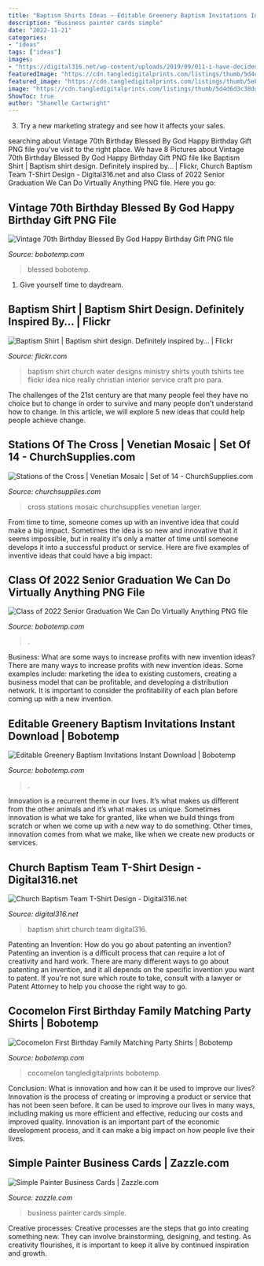 ```yaml
---
title: "Baptism Shirts Ideas ~ Editable Greenery Baptism Invitations Instant Download"
description: "Business painter cards simple"
date: "2022-11-21"
categories:
- "ideas"
tags: ["ideas"]
images:
- "https://digital316.net/wp-content/uploads/2019/09/011-i-have-decided-850x567.jpg"
featuredImage: "https://cdn.tangledigitalprints.com/listings/thumb/5d4d6d3c38dd915a8b4e8145/al7snYhTRx/4WWxEWzeh3___W5eY9_v1_compressed_1000.jpg"
featured_image: "https://cdn.tangledigitalprints.com/listings/thumb/5eb521d638dd912de57ffa32/vneqNuu38M/Aqce72EH9F___5K844_v1_compressed.jpg"
image: "https://cdn.tangledigitalprints.com/listings/thumb/5d4d6d3c38dd915a8b4e8145/al7snYhTRx/4WWxEWzeh3___W5eY9_v1_compressed_1000.jpg"
ShowToc: true
author: "Shanelle Cartwright"
---
```



3. Try a new marketing strategy and see how it affects your sales.

	

		
searching about Vintage 70th Birthday Blessed By God Happy Birthday Gift PNG file you've visit to the right place. We have 8 Pictures about Vintage 70th Birthday Blessed By God Happy Birthday Gift PNG file like Baptism Shirt | Baptism shirt design. Definitely inspired by… | Flickr, Church Baptism Team T-Shirt Design - Digital316.net and also Class of 2022 Senior Graduation We Can Do Virtually Anything PNG file. Here you go:
		
    
## Vintage 70th Birthday Blessed By God Happy Birthday Gift PNG File

<img loading=lazy src="https://cdn.tangledigitalprints.com/listings/thumb/5eb521d638dd912de57ffa32/vneqNuu38M/Aqce72EH9F___5K844_v1_compressed.jpg" onerror="this.onerror=null;this.src='https://tse3.mm.bing.net/th?id=OIP.KDSyPAyMjVq6bsmnHnPwCwHaHa&amp;pid=15.1';" alt="Vintage 70th Birthday Blessed By God Happy Birthday Gift PNG file">

_Source: bobotemp.com_

>blessed bobotemp. 

	

1. Give yourself time to daydream.

    
## Baptism Shirt | Baptism Shirt Design. Definitely Inspired By… | Flickr

<img loading=lazy src="https://c1.staticflickr.com/7/6070/6101787480_b9769ba8b6_b.jpg" onerror="this.onerror=null;this.src='https://tse4.mm.bing.net/th?id=OIP.Xi6H4yJ-aYieqdBs1OpRpwHaHa&amp;pid=15.1';" alt="Baptism Shirt | Baptism shirt design. Definitely inspired by… | Flickr">

_Source: flickr.com_

>baptism shirt church water designs ministry shirts youth tshirts tee flickr idea nice really christian interior service craft pro para. 

	

The challenges of the 21st century are that many people feel they have no choice but to change in order to survive and many people don't understand how to change. In this article, we will explore 5 new ideas that could help people achieve change.

    
## Stations Of The Cross | Venetian Mosaic | Set Of 14 - ChurchSupplies.com

<img loading=lazy src="https://www.churchsupplies.com/store/media/stations-of-the-cross-1373.jpg" onerror="this.onerror=null;this.src='https://tse2.mm.bing.net/th?id=OIP.fTK4df6-WXBW4QR-v4kS_QHaLI&amp;pid=15.1';" alt="Stations of the Cross | Venetian Mosaic | Set of 14 - ChurchSupplies.com">

_Source: churchsupplies.com_

>cross stations mosaic churchsupplies venetian larger. 

	

From time to time, someone comes up with an inventive idea that could make a big impact. Sometimes the idea is so new and innovative that it seems impossible, but in reality it's only a matter of time until someone develops it into a successful product or service. Here are five examples of inventive ideas that could have a big impact: 

    
## Class Of 2022 Senior Graduation We Can Do Virtually Anything PNG File

<img loading=lazy src="https://cdn.tangledigitalprints.com/listings/thumb/5eb521d638dd912de57ffa32/mFkvPgwOfl/jTcy73AUqh___A7hj7_v1_compressed_1000.jpg" onerror="this.onerror=null;this.src='https://tse1.mm.bing.net/th?id=OIP.CZA0_Jlkvv86T2Jpy46f3QHaHa&amp;pid=15.1';" alt="Class of 2022 Senior Graduation We Can Do Virtually Anything PNG file">

_Source: bobotemp.com_

>. 

	

Business: What are some ways to increase profits with new invention ideas?
There are many ways to increase profits with new invention ideas. Some examples include: marketing the idea to existing customers, creating a business model that can be profitable, and developing a distribution network. It is important to consider the profitability of each plan before coming up with a new invention.

    
## Editable Greenery Baptism Invitations Instant Download | Bobotemp

<img loading=lazy src="https://cdn.tangledigitalprints.com/listings/thumb/5d4d6d3c38dd915a8b4e8145/j9b8ocTgU5/RYkGLqrnwW___generate-thumb/JE4XQ_v1_compressed.jpg" onerror="this.onerror=null;this.src='https://tse4.mm.bing.net/th?id=OIP.j4X_ABud5-rog5p9zIoPggHaHa&amp;pid=15.1';" alt="Editable Greenery Baptism Invitations Instant Download | Bobotemp">

_Source: bobotemp.com_

>. 

	

Innovation is a recurrent theme in our lives. It’s what makes us different from the other animals and it’s what makes us unique. Sometimes innovation is what we take for granted, like when we build things from scratch or when we come up with a new way to do something. Other times, innovation comes from what we make, like when we create new products or services.

    
## Church Baptism Team T-Shirt Design - Digital316.net

<img loading=lazy src="https://digital316.net/wp-content/uploads/2019/09/011-i-have-decided-850x567.jpg" onerror="this.onerror=null;this.src='https://tse4.mm.bing.net/th?id=OIP.lByRa_rhD_Sw-3K2FWbotgHaE8&amp;pid=15.1';" alt="Church Baptism Team T-Shirt Design - Digital316.net">

_Source: digital316.net_

>baptism shirt church team digital316. 

	

Patenting an Invention: How do you go about patenting an invention?
Patenting an invention is a difficult process that can require a lot of creativity and hard work. There are many different ways to go about patenting an invention, and it all depends on the specific invention you want to patent. If you're not sure which route to take, consult with a lawyer or Patent Attorney to help you choose the right way to go.

    
## Cocomelon First Birthday Family Matching Party Shirts | Bobotemp

<img loading=lazy src="https://cdn.tangledigitalprints.com/listings/thumb/5d4d6d3c38dd915a8b4e8145/al7snYhTRx/4WWxEWzeh3___W5eY9_v1_compressed_1000.jpg" onerror="this.onerror=null;this.src='https://tse3.mm.bing.net/th?id=OIP.cenkwpq2PrNhhSVNZSvIgQHaHa&amp;pid=15.1';" alt="Cocomelon First Birthday Family Matching Party Shirts | Bobotemp">

_Source: bobotemp.com_

>cocomelon tangledigitalprints bobotemp. 

	

Conclusion: What is innovation and how can it be used to improve our lives?
Innovation is the process of creating or improving a product or service that has not been seen before. It can be used to improve our lives in many ways, including making us more efficient and effective, reducing our costs and improved quality. Innovation is an important part of the economic development process, and it can make a big impact on how people live their lives.

    
## Simple Painter Business Cards | Zazzle.com

<img loading=lazy src="https://rlv.zcache.com/simple_painter_business_cards-ra7e4da25dadb412c8243acd616542f79_em40b_630.jpg?view_padding=[285%2C0%2C285%2C0]" onerror="this.onerror=null;this.src='https://tse1.mm.bing.net/th?id=OIP.3D2nphkVMiQD4fo8cuKJdgHaD4&amp;pid=15.1';" alt="Simple Painter Business Cards | Zazzle.com">

_Source: zazzle.com_

>business painter cards simple. 

	

Creative processes:
Creative processes are the steps that go into creating something new. They can involve brainstorming, designing, and testing. As creativity flourishes, it is important to keep it alive by continued inspiration and growth.

